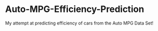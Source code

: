 # Auto-MPG-Efficiency-Prediction
My attempt at predicting efficiency of cars from the Auto MPG Data Set!
